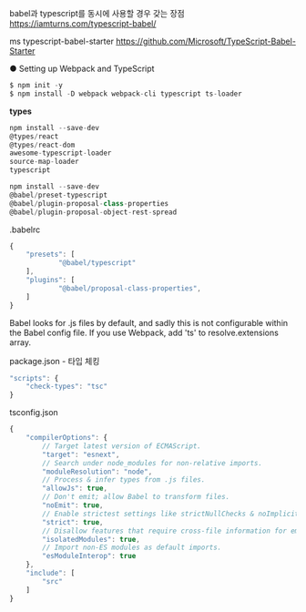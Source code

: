 babel과 typescript를 동시에 사용할 경우 갖는 장점
https://iamturns.com/typescript-babel/

ms typescript-babel-starter
https://github.com/Microsoft/TypeScript-Babel-Starter

● Setting up Webpack and TypeScript

```js
$ npm init -y
$ npm install -D webpack webpack-cli typescript ts-loader
```

**types**

```js
npm install --save-dev 
@types/react 
@types/react-dom 
awesome-typescript-loader 
source-map-loader 
typescript

npm install --save-dev 
@babel/preset-typescript 
@babel/plugin-proposal-class-properties 
@babel/plugin-proposal-object-rest-spread
```

.babelrc
```js
{
	"presets": [
			"@babel/typescript"
	],
	"plugins": [
			"@babel/proposal-class-properties",
	]
}
```

Babel looks for .js files by default, and sadly this is not configurable within the Babel config file. If you use Webpack, add 'ts' to resolve.extensions array.

package.json - 타입 체킹
```js
"scripts": {
	"check-types": "tsc"
}
```

tsconfig.json
```js
{
	"compilerOptions": {
		// Target latest version of ECMAScript.
		"target": "esnext",
		// Search under node_modules for non-relative imports.
		"moduleResolution": "node",
		// Process & infer types from .js files.
		"allowJs": true,
		// Don't emit; allow Babel to transform files.
		"noEmit": true,
		// Enable strictest settings like strictNullChecks & noImplicitAny.
		"strict": true,
		// Disallow features that require cross-file information for emit.
		"isolatedModules": true,
		// Import non-ES modules as default imports.
		"esModuleInterop": true
	},
	"include": [
		"src"
	]
}
```